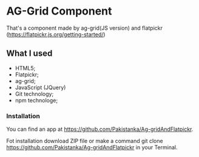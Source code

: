# AG-Grid Component #

That's a component made by ag-grid(JS version) and flatpickr (https://flatpickr.js.org/getting-started/)

## What I used ##

  * HTML5;
  * Flatpickr;
  * ag-grid;
  * JavaScript (JQuery)
  * Git technology;
  * npm technologe;

### Installation ###

You can find an app at https://github.com/Pakistanka/Ag-gridAndFlatpickr.

Fot installation download ZIP file or make a command git clone https://github.com/Pakistanka/Ag-gridAndFlatpickr in your Terminal.


